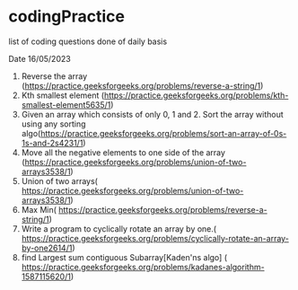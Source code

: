 # codingPractice
list of coding questions done of daily basis

Date 16/05/2023
1. Reverse the array (https://practice.geeksforgeeks.org/problems/reverse-a-string/1)
2. Kth smallest element (https://practice.geeksforgeeks.org/problems/kth-smallest-element5635/1)
3. Given an array which consists of only 0, 1 and 2. Sort the array without using any sorting algo(https://practice.geeksforgeeks.org/problems/sort-an-array-of-0s-1s-and-2s4231/1)
4. Move all the negative elements to one side of the array (https://practice.geeksforgeeks.org/problems/union-of-two-arrays3538/1)
5. Union of two arrays( https://practice.geeksforgeeks.org/problems/union-of-two-arrays3538/1)
6. Max Min( https://practice.geeksforgeeks.org/problems/reverse-a-string/1)
7. Write a program to cyclically rotate an array by one.( https://practice.geeksforgeeks.org/problems/cyclically-rotate-an-array-by-one2614/1)
8. find Largest sum contiguous Subarray[Kaden'ns algo] ( https://practice.geeksforgeeks.org/problems/kadanes-algorithm-1587115620/1)

